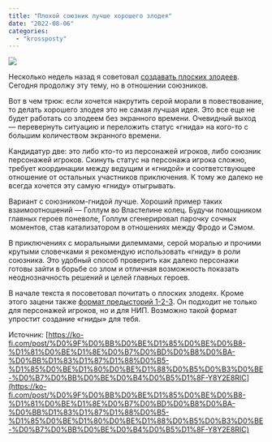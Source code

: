 ```yaml
---
title: "Плохой союзник лучше хорошего злодея"
date: "2022-08-06"
categories: 
  - "krossposty"
---
```


![](https://cyborgsandmages.com/wp-content/uploads/2022/08/080622_1216_1.jpg)

Несколько недель назад я советовал [создавать плоских злодеев](https://ko-fi.com/post/%D0%9F%D0%BE%D1%81%D1%80%D0%B5%D0%B4%D1%81%D1%82%D0%B2%D0%B5%D0%BD%D0%BD%D1%8B%D0%B8-%D1%81%D0%BE%D0%B2%D0%B5%D1%82-%D1%81%D0%BE%D0%B7%D0%B4%D0%B0%D0%B2%D0%B0%D0%B8-%D0%BF%D0%BB%D0%BE%D1%81%D0%BA%D0%B8%D1%85-%D0%B7%D0%BB%D0%BE%D0%B4%D0%B5%D0%B5%D0%B2-Z8Z3DSTS3). Сегодня продолжу эту тему, но в отношении союзников. 

Вот в чем трюк: если хочется накрутить серой морали в повествование, то делать хорошего злодея это не самая лучшая идея. Это все еще не будет работать со злодеем без экранного времени. Очевидный выход — перевернуть ситуацию и переложить статус «гнида» на кого-то с большим количеством экранного времени. 

Кандидатур две: это либо кто-то из персонажей игроков, либо союзник персонажей игроков. Скинуть статус на персонажа игрока сложно, требует координации между ведущим и «гнидой» и соответствующее отношение от остальных участников приключения. К тому же далеко не всегда хочется эту самую «гниду» отыгрывать. 

Вариант с союзником-гнидой лучше. Хороший пример таких взаимоотношений — Голлум во Властелине колец. Будучи помощником главных героев поневоле, Голлум сгенерировал парочку сочных  моментов, став катализатором в отношениях между Фродо и Сэмом. 

В приключениях с моральными дилеммами, серой моралью и прочими крутыми словечками я рекомендую использовать «гниду» в роли союзника. Это удобный способ проверить как далеко персонажи готовы зайти в борьбе со злом и отличная возможность показать неоднозначность решений и целей главных героев. 

В начале текста я посоветовал почитать о плоских злодеях. Кроме этого зацени также [формат предысторий 1-2-3](https://ko-fi.com/post/%D0%91%D1%8B%D1%81%D1%82%D1%80%D0%B0%D1%8F-%D0%BF%D1%80%D0%B5%D0%B4%D1%8B%D1%81%D1%82%D0%BE%D1%80%D0%B8%D1%8F-%D1%84%D0%BE%D1%80%D0%BC%D0%B0%D1%82-1-2-3-A0A1DGFPC). Он подходит не только для персонажей игроков, но и для НИП. Возможно такой формат упростит создание «гниды» для тебя.

Источник: [https://ko-fi.com/post/%D0%9F%D0%BB%D0%BE%D1%85%D0%BE%D0%B8-%D1%81%D0%BE%D1%8E%D0%B7%D0%BD%D0%B8%D0%BA-%D0%BB%D1%83%D1%87%D1%88%D0%B5-%D1%85%D0%BE%D1%80%D0%BE%D1%88%D0%B5%D0%B3%D0%BE-%D0%B7%D0%BB%D0%BE%D0%B4%D0%B5%D1%8F-Y8Y2E8RIC](https://ko-fi.com/post/%D0%9F%D0%BB%D0%BE%D1%85%D0%BE%D0%B8-%D1%81%D0%BE%D1%8E%D0%B7%D0%BD%D0%B8%D0%BA-%D0%BB%D1%83%D1%87%D1%88%D0%B5-%D1%85%D0%BE%D1%80%D0%BE%D1%88%D0%B5%D0%B3%D0%BE-%D0%B7%D0%BB%D0%BE%D0%B4%D0%B5%D1%8F-Y8Y2E8RIC)
